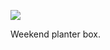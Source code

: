 ![](https://db-feed.s3.amazonaws.com/legacy/6DD94009-D418-4B95-8C49-4AFBE6AC00F7-1615758535.jpeg)

Weekend planter box.
